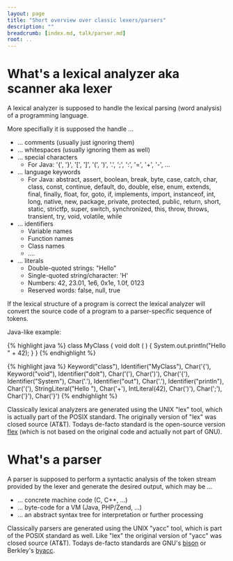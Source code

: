 ```yaml
---
layout: page
title: "Short overview over classic lexers/parsers"
description: ""
breadcrumb: [index.md, talk/parser.md]
root: ..
---
```


# What's a lexical analyzer aka scanner aka lexer

A lexical analyzer is supposed to handle the lexical parsing (word analysis) of a programming language.

More specifially it is supposed the handle ...

* ... comments (usually just ignoring them)
* ... whitespaces (usually ignoring them as well)
* ... special characters
  * For Java: '{', '}', '[', ']', '(', ')', '.', ';', ':', '=', '+', '-', ...
* ... language keywords
  * For Java: abstract, assert, boolean, break, byte, case, catch, char, class, const, continue, default, do, double, else, enum, extends, 
    final, finally, float, for, goto, if, implements, import, instanceof, int, long, native, new, package, private, protected, public, return, short, static,
    strictfp, super, switch, synchronized, this, throw, throws, transient, try, void, volatile, while
* ... identifiers
  * Variable names
  * Function names
  * Class names
  * ....
* ... literals
  * Double-quoted strings: "Hello"
  * Single-quoted string/character: 'H'
  * Numbers: 42, 23.01, 1e6, 0x1e, 1.0f, 0123
  * Reserved words: false, null, true

If the lexical structure of a program is correct the lexical analyzer will convert the source code of a program to a parser-specific sequence of tokens.

Java-like example:

{% highlight java %}
class MyClass {
    void doIt (  ) {
        System.out.println("Hello " + 42);
    }
}
{% endhighlight %}

{% highlight java %}
Keyword("class"), Identifier("MyClass"), Char('{'),
  Keyword("void"), Identifier("doIt"), Char('('), Char(')'), Char('{'),
    Identifier("System"), Char('.'), Identifier("out"), Char('.'), 
      Identifier("println"), Char('('), StringLiteral("Hello "), Char('+'), IntLiteral(42), Char(')'), Char(';'),
  Char('}'),
Char('}')
{% endhighlight %}

Classically lexical analyzers are generated using the UNIX "lex" tool, which is actually part of the POSIX standard. The originally version of "lex" was closed source (AT&T).
Todays de-facto standard is the open-source version [flex](http://flex.sourceforge.net/) (which is not based on the original code and actually not part of GNU).

# What's a parser

A parser is supposed to perform a syntactic analysis of the token stream provided by the lexer and generate the desired output, which may be ...

* ... concrete machine code (C, C++, ...)
* ... byte-code for a VM (Java, PHP/Zend, ...)
* ... an abstract syntax tree for interpretation or further processing

Classically parsers are generated using the UNIX "yacc" tool, which is part of the POSIX standard as well. Like "lex" the original version of "yacc" was closed source (AT&T).
Todays de-facto standards are GNU's [bison](http://www.gnu.org/software/bison/) or Berkley's [byacc](http://invisible-island.net/byacc/byacc.html).
